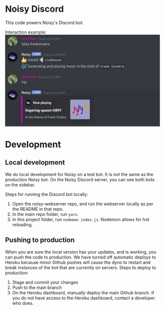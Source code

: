 # Noisy Discord

This code powers Noisy's Discord bot.

Interaction example:
![Preview](/assets/promotional/preview.png)

# Development

## Local development

We do local development for Noisy on a test bot. It is not the same as the production Noisy bot. On the Noisy Discord server, you can see both bots on the sidebar.

Steps for running the Discord bot locally:

1. Open the noisy-webserver repo, and run the webserver locally as per the README in that repo.
2. In the main repo folder, run `yarn`.
3. In this project folder, run `nodemon index.js`. Nodemon allows for hot reloading.

## Pushing to production

When you are sure the local version has your updates, and is working, you can push the code to production. We have turned off automatic deploys to Heroku because minor Github pushes will cause the dyno to restart and break instances of the bot that are currently on servers. Steps to deploy to production:

1. Stage and commit your changes
2. Push to the main branch
3. On the Heroku dashboard, manually deploy the main Github branch. If you do not have access to the Heroku dashboard, contact a developer who does.
